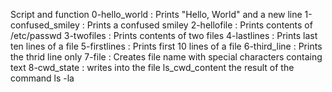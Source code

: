 Script and function
0-hello_world : Prints "Hello, World" and a new line
1-confused_smiley : Prints a confused smiley
2-hellofile : Prints contents of /etc/passwd
3-twofiles : Prints contents of two files
4-lastlines : Prints last ten lines of a file
5-firstlines : Prints first 10 lines of a file
6-third_line : Prints the thrid line only
7-file : Creates file name with special characters containg text
8-cwd_state : writes into the file ls_cwd_content the result of the command ls -la
